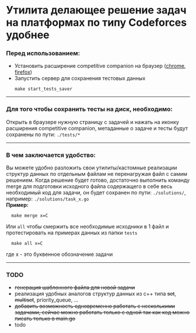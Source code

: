 # Утилита делающее решение задач на платформах по типу Codeforces удобнее

### Перед использованием:
- Установить расширение competitive companion на браузер ([chrome](https://chromewebstore.google.com/detail/competitive-companion/cjnmckjndlpiamhfimnnjmnckgghkjbl), [firefox](https://addons.mozilla.org/en-US/firefox/addon/competitive-companion/))
- Запустить сервер для сохранения тестовых данных
    ```shell
    make start_tests_saver
    ```
___
### Для того чтобы сохранить тесты на диск, необходимо:
Открыть в браузере нужную страницу с задачей и нажать на иконку расширения competitive companion, 
метаданные о задаче и тесты будут сохранены по пути: `./tests/*`
___

### В чем заключается удобство:
Вы можете удобно разложить свои утилиты/кастомные реализации структур данных по отдельным файлам не перенагружая файл с самим решением. 
Когда решение будет готово, достаточно выполнить команду merge для подготовки исходного файла содержащего в себе весь необходимый код для задачи, он будет сохранен по пути: `./solutions/`,
например: `./solutions/task_x.go`
</br>
**Пример:** 
```shell
  make merge x=C
```

Или `all` чтобы смержить все необходимые исходники в 1 файл и протестировать на примерах данных из папки `tests`
```shell
  make all x=C
```
где x - это буквенное обозначение задачи
___

### TODO
- ~~генерация шаблонного файла для новой задачи~~
- реализация удобных аналогов структур данных из c++ типа ~~set~~, ~~multiset~~, priority_queue, ...
- ~~добавить возможность одновременно работать с несколькими задачами, сейчас можно работать только с одной так как код можно писать только в main.go~~
- todo
